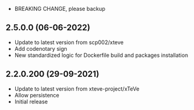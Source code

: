 - BREAKING CHANGE, please backup

## 2.5.0.0 (06-06-2022)
- Update to latest version from scp002/xteve
- Add codenotary sign
- New standardized logic for Dockerfile build and packages installation

## 2.2.0.200 (29-09-2021)

- Update to latest version from xteve-project/xTeVe
- Allow persistence
- Initial release
